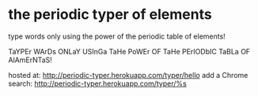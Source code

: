 the periodic typer of elements
==============================
type words only using the power of the periodic table of elements!

TaYPEr WArDs ONLaY USInGa TaHe PoWEr OF TaHe PErIODbIC TaBLa OF AlAmErNTaS!

hosted at: http://periodic-typer.herokuapp.com/typer/hello
add a Chrome search:  http://periodic-typer.herokuapp.com/typer/%s
